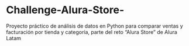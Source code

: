 # Challenge-Alura-Store-
Proyecto práctico de análisis de datos en Python para comparar ventas y facturación por tienda y categoría, parte del reto “Alura Store” de Alura Latam
